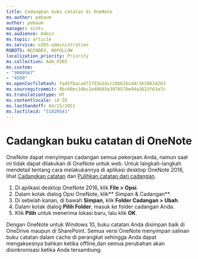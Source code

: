 ```yaml
---
title: Cadangkan buku catatan di OneNote
ms.author: pebaum
author: pebaum
manager: scotv
ms.audience: Admin
ms.topic: article
ms.service: o365-administration
ROBOTS: NOINDEX, NOFOLLOW
localization_priority: Priority
ms.collection: Adm_O365
ms.custom:
- "9000567"
- "4500"
ms.openlocfilehash: fa45fbaca4727d3e14cc28b62bcd4c3b20824283
ms.sourcegitcommit: 8bc60ec34bc1e40685e3976576e04a2623f63a7c
ms.translationtype: HT
ms.contentlocale: id-ID
ms.lasthandoff: 04/15/2021
ms.locfileid: "51820541"
---
```

# <a name="backup-notebooks-in-onenote"></a>Cadangkan buku catatan di OneNote

OneNote dapat menyimpan cadangan semua pekerjaan Anda, namun saat ini tidak dapat dilakukan di OneNote untuk web. Untuk langkah-langkah mendetail tentang cara melakukannya di aplikasi desktop OneNote 2016, lihat [Cadangkan catatan](https://support.office.com/article/back-up-notes-f58b34b0-611d-435e-87fa-7942a1767af4#id0eaabaaa=2016,_2013,_2010) dan [Pulihkan catatan dari cadangan](https://support.microsoft.com/office/5daf9cb0-6769-4998-a5de-f044fdd0d831).

1. Di aplikasi desktop OneNote 2016, klik **File > Opsi**.
2. Dalam kotak dialog Opsi OneNote, klik** Simpan & Cadangan**.
3. Di sebelah kanan, di bawah **Simpan**, klik **Folder Cadangan > Ubah**.
4. Dalam kotak dialog **Pilih Folder**, masuk ke folder cadangan Anda.
5. Klik **Pilih** untuk menerima lokasi baru, lalu klik **OK**.

Dengan OneNote untuk Windows 10, buku catatan Anda disimpan baik di OneDrive maupun di SharePoint. Semua versi OneNote menyimpan salinan buku catatan dalam cache di perangkat sehingga Anda dapat mengaksesnya bahkan ketika offline,dan semua perubahan akan disinkronisasi ketika Anda tersambung.

